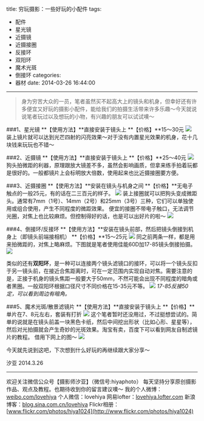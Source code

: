 title: 穷玩摄影：一些好玩的小配件
tags:
  - 配件
  - 星光镜
  - 近摄镜
  - 近摄接圈
  - 反接环
  - 双阳环
  - 魔术光斑
  - 倒接环
categories:
  - 器材
date: 2014-03-26 16:44:00
---
>身为穷苦大众的一员，笔者虽然买不起高大上的镜头和机身，但幸好还有许多便宜又好玩的摄影小配件，能给我们的拍摄生活带来许多乐趣～今天就说说笔者玩过以及想玩的小物，有兴趣的朋友可以试试噢～

###1、星光镜
**【使用方法】**直接安装于镜头上
**【价格】**15～30元
![](http://mmbiz.qpic.cn/mmbiz/xBmfrfspdryU2GTib2UTIJovDvNoYxQGLHX2OrPCTwa9S2aiaX8ibtT3MXx5kwTrnxGsAibnGDibFs69mzEbvMnfiaicQ/0)
装上镜片就可以达到光芒四射的闪亮效果～对于没有内置星光效果的机身，花十几块钱来玩玩也不错～

###2、近摄镜
**【使用方法】**直接安装于镜头上
**【价格】**25～40元
![](http://mmbiz.qpic.cn/mmbiz/xBmfrfspdryU2GTib2UTIJovDvNoYxQGLmGrXobbJUBpa0eY0acAQiaLweX2wLibK2mBsLyDhNwarneGIWsvq6ang/0)
狗头拍微距的利器，原理跟放大镜差不多，虽然会影响画质，但拿来练手拍着玩都是很好的。一般都镜片上会标明放大倍数，使用起来也比近摄接圈要方便。

###3、近摄接圈
**【使用方法】**安装在镜头与机身之间
**【价格】**无电子触点的一般25元，有的话在二三百元的样子。
![](http://mmbiz.qpic.cn/mmbiz/xBmfrfspdryU2GTib2UTIJovDvNoYxQGL6HhzL654ySh6wdaWGGiaBqrCCksk8iaEicBOibKcMSia4Lg5eRbWKOpSw3g/0)
装上接圈就可以把狗头变成微距头。通常有7mm（1号）、14mm（2号）和25mm（3号）三种，它们可以单独使用或组合使用，产生不同程度的微距效果。
便宜的接圈不带电子触口，无法调节光圈，对焦上也比较麻烦。但控制得好的话，也是可以出好片的啦～
![](http://mmbiz.qpic.cn/mmbiz/xBmfrfspdryU2GTib2UTIJovDvNoYxQGLDcphYmyLpAAQAEd2uCiaotp5Vt9lV8oMQha6FEKN0XaFORT4QfFlR7w/0)

###4、倒接环/反接环
**【使用方法】**安装在镜头前部，然后把镜头倒接到机身上（即镜头前端接相机）
**【价格】**15～25元
![](http://mmbiz.qpic.cn/mmbiz/xBmfrfspdryU2GTib2UTIJovDvNoYxQGLOZAhTVHl8AFuXdiaSKWs2Upkycia2H7VhUQKL0Kn9y8Bltc0acJLEicuw/0)
同之前两条一样，都是用来拍微距的，对焦上略麻烦。下图就是笔者使用佳能60D加17-85镜头倒接拍摄。
![](http://mmbiz.qpic.cn/mmbiz/xBmfrfspdryU2GTib2UTIJovDvNoYxQGL0cBp8enyzXOyquUVETn9DvJ70sakd2qk5p2eBGeEWJl4kibmMibxYCaA/0)

类似的还有**双阳环**，是一种可以连接两个镜头滤镜口的接环，可以将一个镜头反扣于另一镜头前，在接近合焦距离时，可在一定范围内实现自动对焦。需要注意的是，正接于机身的镜头焦距一般要大于50mm，不然可能会出现不同程度的暗角或者黑圈。一般双阳环根据口径尺寸不同价格在15-35元不等。
![](http://mmbiz.qpic.cn/mmbiz/xBmfrfspdryU2GTib2UTIJovDvNoYxQGLG7CfJHuk54sm3rqFW5adtdHmIOTMRlWaicx5OOlnbJmsFg2h5nv0sdA/0)
*17-85反接50定，可以看到周边有暗角。*

###5、魔术光斑/散景滤镜片
**【使用方法】**直接安装于镜头上
**【价格】**单片在7、8元左右，套装有打折
![](http://mmbiz.qpic.cn/mmbiz/xBmfrfspdryU2GTib2UTIJovDvNoYxQGLlR4y0Wq8lHbqekHx0Kw6KnA7NGjmJDzibGmxfqVkLhbib6uXq7wqMcYA/0)
这个笔者暂时还没用过，不过挺想尝试的。简单的说就是在镜头前盖一块黑色卡纸，然后中间挖出形状（比如心形、星星等），然后对光拍摄就会产生奇妙的光斑效果。淘宝有卖，百度下可以看到网友自制滤镜片的教程。
借用下网上的图～
![](http://mmbiz.qpic.cn/mmbiz/xBmfrfspdryU2GTib2UTIJovDvNoYxQGLVkqrU8UoAiblhGYaBkk6oyfyn5Tsc2ClfXr5RH4xJc9icXucdYS3ooXA/0)

今天就先说到这吧，下次想到什么好玩的再继续跟大家分享～

汐亚
2014.3.26

-------------
欢迎关注微信公众号【摄影师汐亚】（微信号:hiyaphoto）
每天坚持分享原创摄影作品、观点及教程。也期待收到你的留言建议噢～
我的个人微博：[weibo.com/lovehiya](http://weibo.com/lovehiya)
个人微信：lovehiya
网易lofter：[lovehiya.lofter.com](http://lovehiya.lofter.com)
新浪博客：[blog.sina.com.cn/lovehiya](http://blog.sina.com.cn/lovehiya)
Flickr相册：[www.flickr.com/photos/hiya1024](http://www.flickr.com/photos/hiya1024)